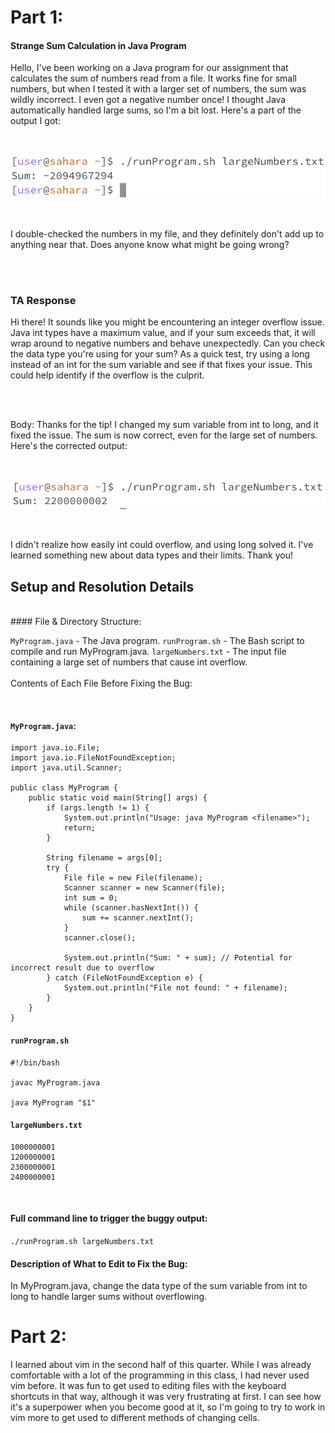 # Part 1:


#### Strange Sum Calculation in Java Program

Hello, I've been working on a Java program for our assignment that calculates the sum of numbers read from a file. 
It works fine for small numbers, but when I tested it with a larger set of numbers, the sum was wildly incorrect. 
I even got a negative number once! I thought Java automatically handled large sums, so I'm a bit lost. 
Here's a part of the output I got:

<br>

![image](Bugged.png)

<br>

I double-checked the numbers in my file, and they definitely don't add up to anything near that. Does anyone know what might be going wrong?

<br>
<br>

### TA Response
Hi there! It sounds like you might be encountering an integer overflow issue. 
Java int types have a maximum value, and if your sum exceeds that, it will wrap around to negative numbers and behave unexpectedly. 
Can you check the data type you're using for your sum? As a quick test, try using a long instead of an int for the sum variable 
and see if that fixes your issue. This could help identify if the overflow is the culprit.

<br>
<br>

Body:
Thanks for the tip! I changed my sum variable from int to long, and it fixed the issue. 
The sum is now correct, even for the large set of numbers. Here's the corrected output:

<br>

![image](Fixed.png)

<br>

I didn't realize how easily int could overflow, and using long solved it.
I've learned something new about data types and their limits. Thank you!


## Setup and Resolution Details
<br>
#### File & Directory Structure:
<br>

`MyProgram.java` - The Java program.
`runProgram.sh` - The Bash script to compile and run MyProgram.java.
`largeNumbers.txt` - The input file containing a large set of numbers that cause int overflow.
<br>
<br>
Contents of Each File Before Fixing the Bug:

<br>

#### `MyProgram.java`:

```
import java.io.File;
import java.io.FileNotFoundException;
import java.util.Scanner;

public class MyProgram {
    public static void main(String[] args) {
        if (args.length != 1) {
            System.out.println("Usage: java MyProgram <filename>");
            return;
        }

        String filename = args[0];
        try {
            File file = new File(filename);
            Scanner scanner = new Scanner(file);
            int sum = 0;
            while (scanner.hasNextInt()) {
                sum += scanner.nextInt();
            }
            scanner.close();

            System.out.println("Sum: " + sum); // Potential for incorrect result due to overflow
        } catch (FileNotFoundException e) {
            System.out.println("File not found: " + filename);
        }
    }
}

```

#### `runProgram.sh`

```
#!/bin/bash

javac MyProgram.java

java MyProgram "$1"
```

#### `largeNumbers.txt`

```
1000000001
1200000001
2300000001
2400000001
```
<br>

#### Full command line to trigger the buggy output:

`./runProgram.sh largeNumbers.txt`

#### Description of What to Edit to Fix the Bug:
In MyProgram.java, change the data type of the sum variable from int to long to handle larger sums without overflowing.


# Part 2:

I learned about vim in the second half of this quarter. While I was already comfortable with a lot of the programming in this class,
I had never used vim before. It was fun to get used to editing files with the keyboard shortcuts in that way, although
it was very frustrating at first. I can see how it's a superpower when you become good at it, so I'm going to try to work in vim
more to get used to different methods of changing cells.

